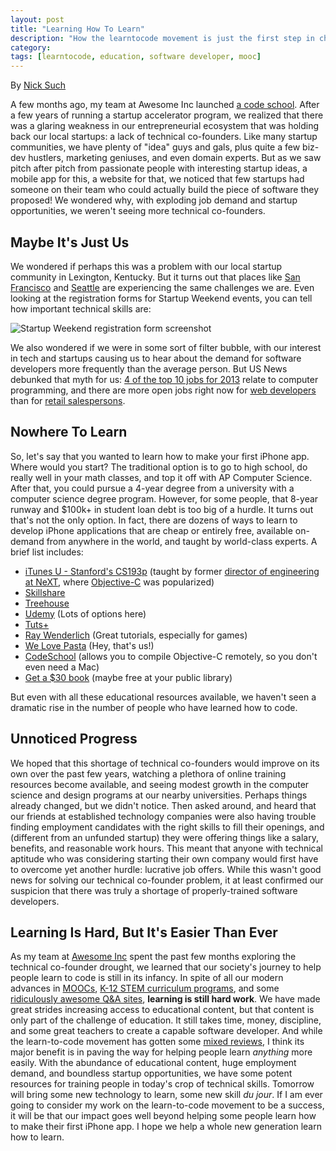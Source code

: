 ```yaml
---
layout: post
title: "Learning How To Learn"
description: "How the learntocode movement is just the first step in changing how we learn everything."
category: 
tags: [learntocode, education, software developer, mooc]
---
```


By [Nick Such](https://plus.google.com/+NickSuch/)

A few months ago, my team at Awesome Inc launched [a code school](http://awesomeincu.com/). After a few years of running a startup accelerator program, we realized that there was a glaring weakness in our entrepreneurial ecosystem that was holding back our local startups: a lack of technical co-founders. Like many startup communities, we have plenty of "idea" guys and gals, plus quite a few biz-dev hustlers, marketing geniuses, and even domain experts. But as we saw pitch after pitch from passionate people with interesting startup ideas, a mobile app for this, a website for that, we noticed that few startups had someone on their team who could actually build the piece of software they proposed! We wondered why, with exploding job demand and startup opportunities, we weren't seeing more technical co-founders.

<!--break-->

## Maybe It's Just Us

We wondered if perhaps this was a problem with our local startup community in Lexington, Kentucky. But it turns out that places like [San Francisco](http://software.intel.com/en-us/blogs/2013/06/05/high-demand-the-occupational-outlook-for-developers) and [Seattle](http://www.prweb.com/releases/2013/5/prweb10722164.htm) are experiencing the same challenges we are. Even looking at the registration forms for Startup Weekend events, you can tell how important technical skills are:

<img src="http://f.cl.ly/items/471Z11241r1e0J2u3h3n/Screen%20Shot%202013-09-05%20at%201.00.31%20PM.png" alt="Startup Weekend registration form screenshot" />

We also wondered if we were in some sort of filter bubble, with our interest in tech and startups causing us to hear about the demand for software developers more frequently than the average person. But US News debunked that myth for us: [4 of the top 10 jobs for 2013](http://money.usnews.com/careers/best-jobs/rankings/the-100-best-jobs?int=7acb53) relate to computer programming, and there are more open jobs right now for [web developers](http://money.usnews.com/money/careers/slideshows/7-occupations-with-the-highest-hiring-demand/4) than for [retail salespersons](http://money.usnews.com/money/careers/slideshows/7-occupations-with-the-highest-hiring-demand/8).

## Nowhere To Learn

So, let's say that you wanted to learn how to make your first iPhone app. Where would you start? The traditional option is to go to high school, do really well in your math classes, and top it off with AP Computer Science. After that, you could pursue a 4-year degree from a university with a computer science degree program. However, for some people, that 8-year runway and $100k+ in student loan debt is too big of a hurdle. It turns out that's not the only option. In fact, there are dozens of ways to learn to develop iPhone applications that are cheap or entirely free, available on-demand from anywhere in the world, and taught by world-class experts. A brief list includes:

* [iTunes U - Stanford's CS193p](https://itunes.apple.com/us/course/coding-together-developing/id593208016) (taught by former [director of engineering at NeXT](http://www.nextcomputers.org/NeXTfiles/Articles/NeXTWORLD/NeXTWORLD_Extra/93.06.07.J.J.NWE/93.06.07.J.J.NWExtra22.html), where [Objective-C](http://en.wikipedia.org/wiki/Objective-C) was popularized)
* [Skillshare](http://www.skillshare.com/classes/technology/Program-iPhone-Apps-Become-an-iPhone-Developer/461761892?via=search)
* [Treehouse](http://teamtreehouse.com/library/ios-development)
* [Udemy](https://www.udemy.com/courses/search/?q=iphone) (Lots of options here)
* [Tuts+](http://mobile.tutsplus.com/category/tutorials/iphone/)
* [Ray Wenderlich](http://www.raywenderlich.com/tutorials) (Great tutorials, especially for games)
* [We Love Pasta](http://awesomeincu.com/) (Hey, that's us!)
* [CodeSchool](http://www.codeschool.com/courses/try-ios) (allows you to compile Objective-C remotely, so you don't even need a Mac)
* [Get a $30 book](http://www.amazon.com/iOS-Programming-Ranch-Edition-Guides/dp/0321942051/ref=dp_ob_title_bk) (maybe free at your public library)

But even with all these educational resources available, we haven't seen a dramatic rise in the number of people who have learned how to code.

## Unnoticed Progress

We hoped that this shortage of technical co-founders would improve on its own over the past few years, watching a plethora of online training resources become available, and seeing modest growth in the computer science and design programs at our nearby universities. Perhaps things already changed, but we didn't notice. Then asked around, and heard that our friends at established technology companies were also having trouble finding employment candidates with the right skills to fill their openings, and (different from an unfunded startup) they were offering things like a salary, benefits, and reasonable work hours. This meant that anyone with technical aptitude who was considering starting their own company would first have to overcome yet another hurdle: lucrative job offers. While this wasn't good news for solving our technical co-founder problem, it at least confirmed our suspicion that there was truly a shortage of properly-trained software developers.

## Learning Is Hard, But It's Easier Than Ever

As my team at [Awesome Inc](http://awesomeincu.com/) spent the past few months exploring the technical co-founder drought, we learned that our society's journey to help people learn to code is still in its infancy. In spite of all our modern advances in [MOOCs](https://www.coursera.org/), [K-12 STEM curriculum programs](http://alum.mit.edu/volunteering/VolunteerTools/K12Toolkit?destination=node/18117), and some [ridiculously awesome Q&A sites](http://stackoverflow.com/), **learning is still hard work**. We have made great strides increasing access to educational content, but that content is only part of the challenge of education. It still takes time, money, discipline, and some great teachers to create a capable software developer. And while the learn-to-code movement has gotten some [mixed reviews](http://www.slate.com/articles/technology/future_tense/2013/08/everybody_does_not_need_to_learn_to_code.html), I think its major benefit is in paving the way for helping people learn *anything* more easily. With the abundance of educational content, huge employment demand, and boundless startup opportunities, we have some potent resources for training people in today's crop of technical skills. Tomorrow will bring some new technology to learn, some new skill *du jour*. If I am ever going to consider my work on the learn-to-code movement to be a success, it will be that our impact goes well beyond helping some people learn how to make their first iPhone app. I hope we help a whole new generation learn how to learn.